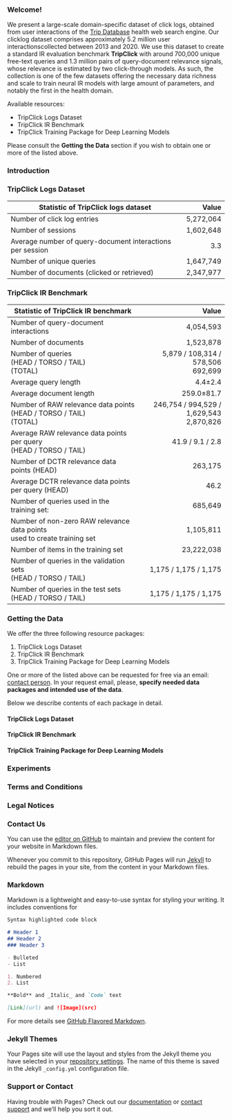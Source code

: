 ### Welcome!
We present a large-scale domain-specific dataset of click logs, obtained from user interactions of the [Trip Database](https://www.tripdatabase.com) health web search engine. Our clicklog dataset comprises approximately 5.2 million user interactionscollected between 2013 and 2020. We use this dataset to create a standard IR evaluation benchmark **TripClick** with around 700,000 unique free-text queries and 1.3 million pairs of query-document relevance signals, whose relevance is estimated by two click-through models. As such, the collection is one of the few datasets offering the necessary data richness and scale to train neural IR models with large amount of parameters, and notably the first in the health domain.

Available resources:
* TripClick Logs Dataset
* TripClick IR Benchmark
* TripClick Training Package for Deep Learning Models

Please consult the **Getting the Data** section if you wish to obtain one or more of the listed above.

### Introduction
### TripClick Logs Dataset

| Statistic of TripClick logs dataset | Value |
|---|---:|
| Number of click log entries | 5,272,064 |
| Number of sessions | 1,602,648 |
| Average number of query-document interactions per session | 3.3 |
| Number of unique queries | 1,647,749 |
| Number of documents (clicked or retrieved) | 2,347,977 |


### TripClick IR Benchmark

| Statistic of TripClick IR benchmark | Value |
|---|-----:|
| Number of query-document interactions | 4,054,593 |
| Number of documents | 1,523,878 |
| Number of queries <br> (HEAD / TORSO / TAIL) <br> (TOTAL) | 5,879 / 108,314 / 578,506 <br> 692,699 |
| Average query length | 4.4±2.4 |
| Average document length | 259.0±81.7 |
| Number of RAW relevance data points <br> (HEAD / TORSO / TAIL) <br> (TOTAL) | 246,754 / 994,529 / 1,629,543 <br> 2,870,826 |
| Average RAW relevance data points per query <br> (HEAD / TORSO / TAIL) | 41.9 / 9.1 / 2.8 |
| Number of DCTR relevance data points (HEAD) | 263,175 |
| Average DCTR relevance data points per query (HEAD) | 46.2 |
| Number of queries used in the training set: | 685,649 |
| Number of non-zero RAW relevance data points <br> used to create training set | 1,105,811 |
| Number of items in the training set | 23,222,038 |
| Number of queries in the validation sets <br> (HEAD / TORSO / TAIL) | 1,175 / 1,175 / 1,175 |
| Number of queries in the test sets <br> (HEAD / TORSO / TAIL) | 1,175 / 1,175 / 1,175 |

### Getting the Data
We offer the three following resource packages:
1. TripClick Logs Dataset
2. TripClick IR Benchmark
3. TripClick Training Package for Deep Learning Models

One or more of the listed above can be requested for free via an email: [contact person](mailto:contact@person.com?subject=[TripClick]%20Data%20Request).
In your request email, please, **specify needed data packages and intended use of the data**.

Below we describe contents of each package in detail.
#### TripClick Logs Dataset
#### TripClick IR Benchmark
#### TripClick Training Package for Deep Learning Models
### Experiments
### Terms and Conditions
### Legal Notices
### Contact Us







You can use the [editor on GitHub](https://github.com/tripdatabase/TripClick/edit/gh-pages/index.md) to maintain and preview the content for your website in Markdown files.

Whenever you commit to this repository, GitHub Pages will run [Jekyll](https://jekyllrb.com/) to rebuild the pages in your site, from the content in your Markdown files.

### Markdown

Markdown is a lightweight and easy-to-use syntax for styling your writing. It includes conventions for

```markdown
Syntax highlighted code block

# Header 1
## Header 2
### Header 3

- Bulleted
- List

1. Numbered
2. List

**Bold** and _Italic_ and `Code` text

[Link](url) and ![Image](src)
```

For more details see [GitHub Flavored Markdown](https://guides.github.com/features/mastering-markdown/).

### Jekyll Themes

Your Pages site will use the layout and styles from the Jekyll theme you have selected in your [repository settings](https://github.com/tripdatabase/TripClick/settings). The name of this theme is saved in the Jekyll `_config.yml` configuration file.

### Support or Contact

Having trouble with Pages? Check out our [documentation](https://docs.github.com/categories/github-pages-basics/) or [contact support](https://support.github.com/contact) and we’ll help you sort it out.
